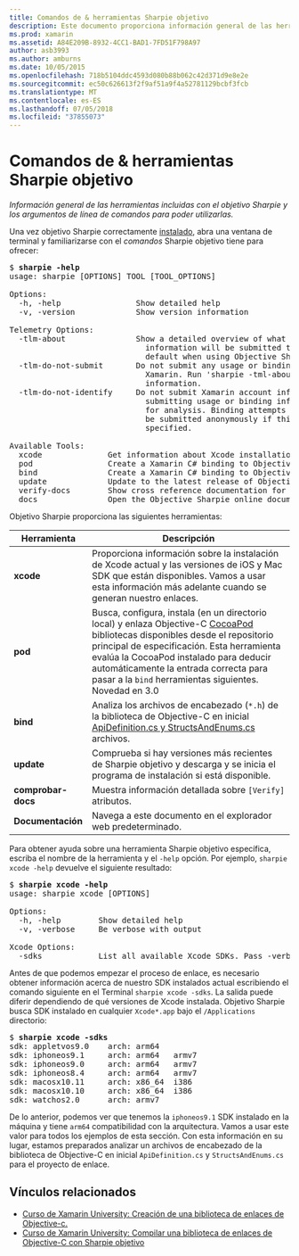 ```yaml
---
title: Comandos de & herramientas Sharpie objetivo
description: Este documento proporciona información general de las herramientas incluidas con Sharpie objetivo y los argumentos de línea de comandos para usar con ellos.
ms.prod: xamarin
ms.assetid: A84E209B-8932-4CC1-BAD1-7FD51F798A97
author: asb3993
ms.author: amburns
ms.date: 10/05/2015
ms.openlocfilehash: 718b5104ddc4593d080b88b062c42d371d9e8e2e
ms.sourcegitcommit: ec50c626613f2f9af51a9f4a52781129bcbf3fcb
ms.translationtype: MT
ms.contentlocale: es-ES
ms.lasthandoff: 07/05/2018
ms.locfileid: "37855073"
---
```

# <a name="objective-sharpie-tools--commands"></a>Comandos de & herramientas Sharpie objetivo

_Información general de las herramientas incluidas con el objetivo Sharpie y los argumentos de línea de comandos para poder utilizarlas._

<style type="text/css"> azul .terminal {color: rgb(10,96,254);} .terminal "híper verde" {color: rgb(12,156,26);} .terminal magenta {color: rgb(152,12,103);} </style>


Una vez objetivo Sharpie correctamente [instalado](~/cross-platform/macios/binding/objective-sharpie/get-started.md), abra una ventana de terminal y familiarizarse con el <em>comandos</em> Sharpie objetivo tiene para ofrecer:

<pre>$ <b>sharpie -help</b>
usage: sharpie [OPTIONS] TOOL [TOOL_OPTIONS]

Options:
  -h, -help                Show detailed help
  -v, -version             Show version information

Telemetry Options:
  -tlm-about               Show a detailed overview of what usage and binding
                             information will be submitted to Xamarin by
                             default when using Objective Sharpie.
  -tlm-do-not-submit       Do not submit any usage or binding information to
                             Xamarin. Run 'sharpie -tml-about' for more
                             information.
  -tlm-do-not-identify     Do not submit Xamarin account information when
                             submitting usage or binding information to Xamarin
                             for analysis. Binding attempts and usage data will
                             be submitted anonymously if this option is
                             specified.

Available Tools:
  xcode              Get information about Xcode installations and available SDKs.
  pod                Create a Xamarin C# binding to Objective-C CocoaPods
  bind               Create a Xamarin C# binding to Objective-C APIs
  update             Update to the latest release of Objective Sharpie
  verify-docs        Show cross reference documentation for [Verify] attributes
  docs               Open the Objective Sharpie online documentation</pre>

Objetivo Sharpie proporciona las siguientes herramientas:

|Herramienta|Descripción|
|--- |--- |
|**xcode**|Proporciona información sobre la instalación de Xcode actual y las versiones de iOS y Mac SDK que están disponibles. Vamos a usar esta información más adelante cuando se generan nuestro enlaces.|
|**pod**|Busca, configura, instala (en un directorio local) y enlaza Objective-C [CocoaPod](https://cocoapods.org/) bibliotecas disponibles desde el repositorio principal de especificación. Esta herramienta evalúa la CocoaPod instalado para deducir automáticamente la entrada correcta para pasar a la `bind` herramientas siguientes. Novedad en 3.0|
|**bind**|Analiza los archivos de encabezado (`*.h`) de la biblioteca de Objective-C en inicial [ApiDefinition.cs y StructsAndEnums.cs](~/cross-platform/macios/binding/objective-sharpie/platform/apidefinitions-structsandenums.md) archivos.|
|**update**|Comprueba si hay versiones más recientes de Sharpie objetivo y descarga y se inicia el programa de instalación si está disponible.|
|**comprobar-docs**|Muestra información detallada sobre `[Verify]` atributos.|
|**Documentación**|Navega a este documento en el explorador web predeterminado.|

Para obtener ayuda sobre una herramienta Sharpie objetivo específica, escriba el nombre de la herramienta y el `-help` opción. Por ejemplo, `sharpie xcode -help` devuelve el siguiente resultado:

<pre>$ <b>sharpie xcode -help</b>
usage: sharpie xcode [OPTIONS]

Options:
  -h, -help        Show detailed help
  -v, -verbose     Be verbose with output

Xcode Options:
  -sdks            List all available Xcode SDKs. Pass -verbose for more details.</pre>

Antes de que podemos empezar el proceso de enlace, es necesario obtener información acerca de nuestro SDK instalados actual escribiendo el comando siguiente en el Terminal `sharpie xcode -sdks`. La salida puede diferir dependiendo de qué versiones de Xcode instalada. Objetivo Sharpie busca SDK instalado en cualquier `Xcode*.app` bajo el `/Applications` directorio:

<pre>$ <b>sharpie xcode -sdks</b>
<span class="terminal-blue">sdk:</span> appletvos9.0    <span class="terminal-green">arch:</span> arm64
<span class="terminal-blue">sdk:</span> iphoneos9.1     <span class="terminal-green">arch:</span> arm64   armv7
<span class="terminal-blue">sdk:</span> iphoneos9.0     <span class="terminal-green">arch:</span> arm64   armv7
<span class="terminal-blue">sdk:</span> iphoneos8.4     <span class="terminal-green">arch:</span> arm64   armv7
<span class="terminal-blue">sdk:</span> macosx10.11     <span class="terminal-green">arch:</span> x86_64  i386
<span class="terminal-blue">sdk:</span> macosx10.10     <span class="terminal-green">arch:</span> x86_64  i386
<span class="terminal-blue">sdk:</span> watchos2.0      <span class="terminal-green">arch:</span> armv7</pre>

De lo anterior, podemos ver que tenemos la `iphoneos9.1` SDK instalado en la máquina y tiene `arm64` compatibilidad con la arquitectura. Vamos a usar este valor para todos los ejemplos de esta sección. Con esta información en su lugar, estamos preparados analizar un archivos de encabezado de la biblioteca de Objective-C en inicial `ApiDefinition.cs` y `StructsAndEnums.cs` para el proyecto de enlace.

## <a name="related-links"></a>Vínculos relacionados

- [Curso de Xamarin University: Creación de una biblioteca de enlaces de Objective-c.](https://university.xamarin.com/classes/track/all#building-an-objective-c-bindings-library)
- [Curso de Xamarin University: Compilar una biblioteca de enlaces de Objective-C con Sharpie objetivo](https://university.xamarin.com/classes/track/all#build-an-objective-c-bindings-library-with-objective-sharpie)